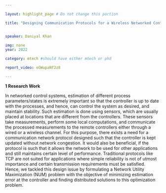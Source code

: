```yaml
---

layout: highlight_page # Do not change this portion

title: "Designing Communication Protocols for a Wireless Networked Control Systems"


speaker: Daniyal Khan

img: none
year: 2022

category: mtech #should have either mtech or phd

report_video: oGWupaNf2z8

---
```



**1 Research Work**

In networked control systems, estimation of different process parameters/states is extremely 
important so that the controller is up to date with the processes, and hence, can control the system 
as desired, and maintain stability. Such estimation is done using sensors, which are usually placed at 
locations that are different from the controllers. These sensors take measurements, perform some 
local computations, and communicate the processed measurements to the remote controllers either 
through a wired or a wireless channel. For this purpose, there exists a need for a communication 
network protocol designed such that the controller is kept updated without network congestion. It 
would also be beneficial, if the protocol is such that it allows the network to be used for other 
applications and still maintains certain level of performance. Traditional protocols like TCP are not 
suited for applications where simple reliability is not of utmost importance and certain transmission 
requirements must be satisfied. Hence, we tackled this design issue by formulating a Network Utility 
Maximization (NUM) problem with the objective of minimizing estimation error at the controller and 
finding distributed solutions to this optimization problem.